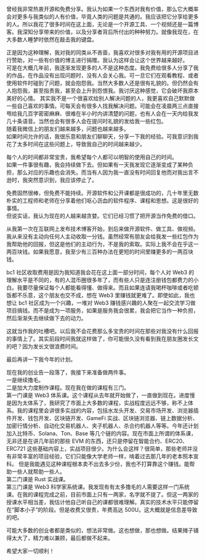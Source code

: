曾经我非常热衷开源和免费分享。我认为如果一个东西对我有价值，那么它大概率会对更多与我类似的人有价值，毕竟人类的问题是共通的。我应该把它分享给更多的人。所以我花了很多时间在这上面，无论是一个开源工具、一个视频还是一篇博客。我深知分享带来的价值，以及分享者背后所付出的种种努力。就像我现在，在大多数人睡梦时依然在敲击我的键盘。

正是因为这种理解，我对我的同类从不吝啬，我喜欢对很多对我有用的开源项目进行赞助，对一些有价值的博主进行捐赠。我认为这样会让这个世界越来越好。  
可是在大概几年前，我逐渐发现更多的人不是这种态度。我免费给很多人分享了我的作品，在作品没有出现问题时，没有人会关心我。可一旦它们在观看教程、或者使用软件时碰到了问题，就会抱怨我。当然大多数人还是很有礼貌的。但仍然会有人抱怨我，甚至指责我，甚至会上升到怨恨我。我讨厌这种感觉，它会破坏我原本美好的心情。
其实我不是一个很喜欢给别人解决问题的人，我更喜欢自己默默做一些自己喜欢的事情。可每天会有很多人找我解决问题。可能会在凌晨两三点直接甩给我几百字密密麻麻、很难在半小时内讲清楚的问题，也有人会在一天内给我发几十条语音。当然也会有很多人会在提问时礼貌的发给我一些红包。  
随着我微信上的朋友们越来越多，问题也越来越多。  
如果时间允许的话，我很乐意和朋友们聊聊天，分享一下我的经验。可我意识到我花了太多时间在这些问题上，导致我自己的时间越来越少。  

每个人的时间都非常宝贵，我希望每个人都可以明智的使用自己的时间。  
如果一件事很有趣，我会持续做下去。但如果有一天我发现它逐渐变成了某种负担，那么对应的乐趣也会消失。而当有人因为我一直没有时间回复他而对我出言不逊时，我突然意识到，我应该停止了。

免费固然很棒，但免费不能持续。开源软件和公开课都是很成功的，几十年里无数朴实的工程师和老师在分享着他们呕心沥血的软件程序、课程和思想。这是很好的事情。  
但说实话，我认为现在的人越来越贪婪。它们已经习惯了把开源当作免费的借口。

从我第一次在互联网上发布技术博客开始，到后来做开源软件、做工具、做视频。我从来没有主动向任何人主动收取一分钱。虽然经常有朋友会给我发一些红包作为我帮助他的回报，但这是他们的主动行为，不是我的索取。实际上我不会在乎这一两百块钱。如果我愿意，我至少有三百种办法在更短的时间里赚更多的一两百块钱。

bc1 社区收取费用是因为我知道我会花在这上面一部分时间，每个人对 Web3 的理解水平是不同的，有的人混币圈很多年了，而有些人只是连注册钱包都费力的小白。我要尽量保证每个人都能看得懂、做得来。而且如果连请我喝杯咖啡或者吃顿饭都不乐意，这个朋友也交不成，想在 Web3 里赚钱就更难了。即使如此，我也想让 bc1 社区成为一个兴趣，一堆对 Web3 赚钱感兴趣的人聚在一起交流学习做项目搞钱。而不是成为一项服务，如果是服务我会很累，我会把它当作一种负担，然后渐渐失去继续做下去的动力。

这就当作我的吐槽吧。以后我不会花费那么多宝贵的时间在那些对我没有什么回报的事情上了。其实前段时间我就这样做了，你可能很久没有看到我在朋友圈发长文的吧？因为发长文很浪费时间。

最后再讲一下我今年的计划。

现在我的创业告一段落了，我接下来准备做两件事。  
一是继续撸毛。  
二是加大力度制作课程。现在我在做的课程有三门。  
第一门课是 Web3 体系课。这个课程从去年就开始做了，一直做到现在。进度慢是因为太体系了，我研究了市面上大多数的课程，实战程度远远不够，称不上体系。我的课程里会讲很多实战的内容，包括水龙头开发、交易市场开发、浏览器插件开发、钱包开发、区块链开发、GameFi 实战、区块链浏览器、链上数据分析、加密行情分析、自动化交易机器人、夹子机器人、杀合约机器人等等。今年还计划加入比特币、Solana、Ton、Base 等几个链的内容。现在市面上所谓的体系课，无非还是在讲几年前的那些 EVM 的东西，还只是停留在智能合约、ERC20、ERC721 这些基础内容上，实战项目很少。为什么会这样？很简单，那些老师并没有非常丰富的项目经验，它们只能像大学老师一样，啃着过去那几年的老本照本宣科。
但是我能遇见这种课程根本卖不出去多少份，我也不打算靠这个赚钱。能帮助一些人就帮助一些人。  
第二门课是 Rust 实战课。  
第三门课是 Web3 科学家系统课。我发现有有太多撸毛的人需要这样一门系统课。在我的课程完成之前，目前市面上只有一两家，名字就不提了。但这一两家的授课水平相当差，我估计他自己听自己的课都很难理解。真实的技术水平只能停留在“脚本小子”的阶段。但是收费又很贵，年费高达 500U。这大概就是信息差导致的吧。

可能大多数的创业者都是类似的，想法非常做。这也想做，那也想做。结果摊子铺得太大了，精力难以兼顾，最后都做不起来。

希望大家一切顺利！



